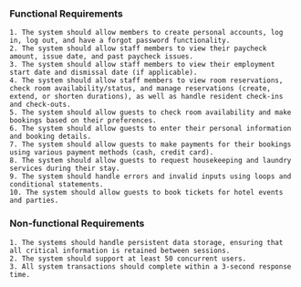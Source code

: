 ### Functional Requirements
    1. The system should allow members to create personal accounts, log in, log out, and have a forgot password functionality.
    2. The system should allow staff members to view their paycheck amount, issue date, and past paycheck issues.
    3. The system should allow staff members to view their employment start date and dismissal date (if applicable).
    4. The system should allow staff members to view room reservations, check room availability/status, and manage reservations (create, extend, or shorten durations), as well as handle resident check-ins and check-outs.
    5. The system should allow guests to check room availability and make bookings based on their preferences.
    6. The system should allow guests to enter their personal information and booking details.
    7. The system should allow guests to make payments for their bookings using various payment methods (cash, credit card).
    8. The system should allow guests to request housekeeping and laundry services during their stay.
    9. The system should handle errors and invalid inputs using loops and conditional statements.
    10. The system should allow guests to book tickets for hotel events and parties.

### Non-functional Requirements
    1. The systems should handle persistent data storage, ensuring that all critical information is retained between sessions.
    2. The system should support at least 50 concurrent users.
    3. All system transactions should complete within a 3-second response time.